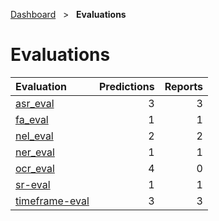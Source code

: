 [Dashboard](../index.md)  &nbsp; > &nbsp; ****Evaluations**** 
# Evaluations

| Evaluation | Predictions | Reports |
| :------ | ------: | ------: |
| [asr_eval](asr_eval/index.md) | 3 | 3 |
| [fa_eval](fa_eval/index.md) | 1 | 1 |
| [nel_eval](nel_eval/index.md) | 2 | 2 |
| [ner_eval](ner_eval/index.md) | 1 | 1 |
| [ocr_eval](ocr_eval/index.md) | 4 | 0 |
| [sr-eval](sr-eval/index.md) | 1 | 1 |
| [timeframe-eval](timeframe-eval/index.md) | 3 | 3 |
